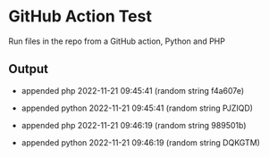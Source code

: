 # GitHub Action Test

Run files in the repo from a GitHub action, Python and PHP

## Output

- appended php 2022-11-21 09:45:41 (random string f4a607e)
- appended python 2022-11-21 09:45:41 (random string PJZIQD)

- appended php 2022-11-21 09:46:19 (random string 989501b)
- appended python 2022-11-21 09:46:19 (random string DQKGTM)